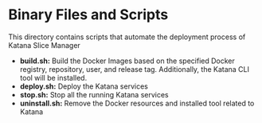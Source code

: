 # Binary Files and Scripts

This directory contains scripts that automate the deployment process of Katana Slice Manager

- __build.sh:__ Build the Docker Images based on the specified Docker registry, repository, user, and release tag. Additionally, the Katana CLI tool will be installed.
- __deploy.sh:__ Deploy the Katana services
- __stop.sh:__ Stop all the running Katana services
- __uninstall.sh:__ Remove the Docker resources and installed tool related to Katana
